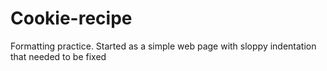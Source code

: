 # Cookie-recipe
Formatting practice. Started as a simple web page with sloppy indentation that needed to be fixed
